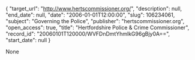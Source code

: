 {
  "target_url": "http://www.hertscommissioner.org/", 
  "description": null, 
  "end_date": null, 
  "date": "2006-01-01T12:00:00", 
  "slug": 106234061, 
  "subject": "Governing the Police", 
  "publisher": "hertscommissioner.org", 
  "open_access": true, 
  "title": "Hertfordshire Police & Crime Commissioner", 
  "record_id": "20060101T120000/WVFDnDmtYhmlkG96gBjy0A==", 
  "start_date": null
}

None